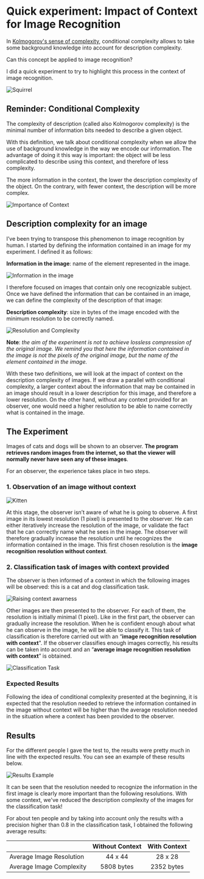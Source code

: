 # Quick experiment: Impact of Context for Image Recognition
  
In [Kolmogorov's sense of complexity](https://en.wikipedia.org/wiki/Kolmogorov_complexity), conditional complexity allows to take some background knowledge into account for description complexity.  
  
Can this concept be applied to image recognition?  
  
I did a quick experiment to try to highlight this process in the context of image recognition.  
  
![Squirrel](./images/squirrel.gif)  
  
## Reminder: Conditional Complexity
The complexity of description (called also Kolmogorov complexity) is the minimal number of information bits needed to describe a given object.  
  
With this definition, we talk about conditional complexity when we allow the use of background knowledge in the way we encode our information. The advantage of doing it this way is important: the object will be less complicated to describe using this context, and therefore of less complexity.  
  
The more information in the context, the lower the description complexity of the object. On the contrary, with fewer context, the description will be more complex.  

![Importance of Context](./images/importance_of_context.PNG)  
  
## Description complexity for an image  

I’ve been trying to transpose this phenomenon to image recognition by human. I started by defining the information contained in an image for my experiment. I defined it as follows:  
  
**Information in the image**: name of the element represented in the image.  
  
![Information in the image](./images/squirrel.PNG)  
  
I therefore focused on images that contain only one recognizable subject. Once we have defined the information that can be contained in an image, we can define the complexity of the description of that image:  

**Description complexity**: size in bytes of the image encoded with the minimum resolution to be correctly named.  
  
![Resolution and Complexity](./images/resolution_and_complexity.PNG)  
  
**Note**: *the aim of the experiment is not to achieve lossless compression of the original image. We remind you that here the information contained in the image is not the pixels of the original image, but the name of the element contained in the image.*  
  
With these two definitions, we will look at the impact of context on the description complexity of images. If we draw a parallel with conditional complexity, a larger context about the information that may be contained in an image should result in a lower description for this image, and therefore a lower resolution. On the other hand, without any context provided for an observer, one would need a higher resolution to be able to name correctly what is contained in the image.  
  

## The Experiment  
  
Images of cats and dogs will be shown to an observer. **The program retrieves random images from the internet, so that the viewer will normally never have seen any of these images**.  
  
For an observer, the experience takes place in two steps.  
  
### 1. Observation of an image without context  
  
![Kitten](./images/cat.gif)  
  
At this stage, the observer isn’t aware of what he is going  to observe. A first image in its lowest resolution (1 pixel) is presented to the observer. He can either iteratively increase the resolution of the image, or validate the fact that he can correctly name what he sees in the image. The observer will therefore gradually increase the resolution until he recognizes the information contained in the image. This first chosen resolution is the **image recognition resolution without context**.  
  
### 2. Classification task of images with context provided  
  
The observer is then informed of a context in which the following images will be observed: this is a cat and dog classification task.  
  
![Raising context awarness](./images/context_awarness.PNG)  
  
Other images are then presented to the observer. For each of them, the resolution is initially minimal (1 pixel). Like in the first part, the observer can gradually increase the resolution. When he is confident enough about what he can observe in the image, he will be able to classify it. This task of classification is therefore carried out with an “**image recognition resolution with context**". If the observer classifies enough images correctly, his results can be taken into account and an “**average image recognition resolution with context**” is obtained.  
  
![Classification Task](./images/classification.gif)  
  
### Expected Results  
  
Following the idea of conditional complexity presented at the beginning, it is expected that the resolution needed to retrieve the information contained in the image without context will be higher than the average resolution needed in the situation where a context has been provided to the observer.  
  
## Results  
  
For the different people I gave the test to, the results were pretty much in line with the expected results. You can see an example of these results below.  
  
![Results Example](./images/results.PNG)  
  
It can be seen that the resolution needed to recognize the information in the first image is clearly more important than the following resolutions. With some context, we've reduced the description complexity of the images for the classification task!  
  
For about ten people and by taking into account only the results with a precision higher than 0.8 in the classification task, I obtained the following average results:  
  
|                          | Without Context | With Context  |
| ------------------------ |:---------------:|:-------------:|
| Average Image Resolution | 44 x 44 | 28 x 28 |
| Average Image Complexity | 5808 bytes | 2352 bytes |
